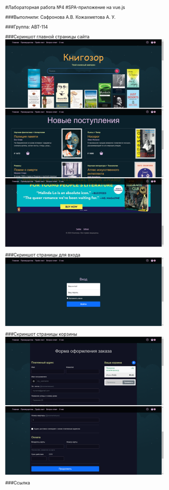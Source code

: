 #Лабораторная работа №4
#SPA-приложение на vue.js

###Выполнили:
Сафронова А.В.
Кожахметова А. У.

###Группа: АВТ-114

###Скриншот главной страницы сайта
<img src="1.png">
<img src="2.png">
<img src="3.png">

###Скриншот страницы для входа
<img src="4.png">

###Скриншот страницы корзины
<img src="5.png">
<img src="6.png">

###Ссылка
